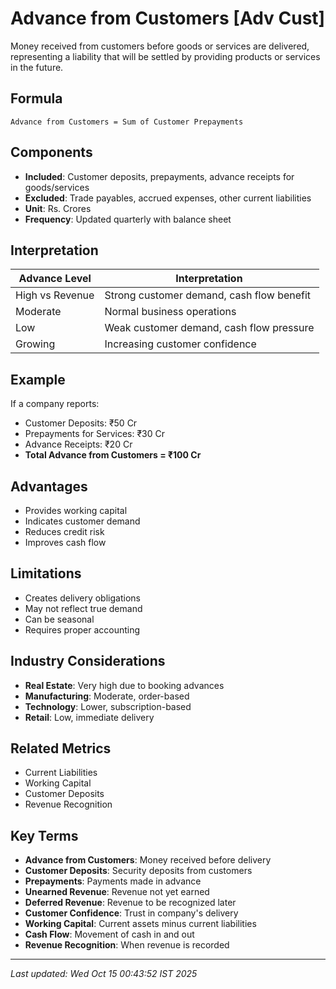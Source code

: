 # Advance from Customers [Adv Cust]

Money received from customers before goods or services are delivered, representing a liability that will be settled by providing products or services in the future.

## Formula
```text
Advance from Customers = Sum of Customer Prepayments
```

## Components
- **Included**: Customer deposits, prepayments, advance receipts for goods/services
- **Excluded**: Trade payables, accrued expenses, other current liabilities
- **Unit**: Rs. Crores
- **Frequency**: Updated quarterly with balance sheet

## Interpretation
| Advance Level | Interpretation |
|---------------|----------------|
| High vs Revenue | Strong customer demand, cash flow benefit |
| Moderate | Normal business operations |
| Low | Weak customer demand, cash flow pressure |
| Growing | Increasing customer confidence |

## Example
If a company reports:
- Customer Deposits: ₹50 Cr
- Prepayments for Services: ₹30 Cr
- Advance Receipts: ₹20 Cr
- **Total Advance from Customers = ₹100 Cr**

## Advantages
- Provides working capital
- Indicates customer demand
- Reduces credit risk
- Improves cash flow

## Limitations
- Creates delivery obligations
- May not reflect true demand
- Can be seasonal
- Requires proper accounting

## Industry Considerations
- **Real Estate**: Very high due to booking advances
- **Manufacturing**: Moderate, order-based
- **Technology**: Lower, subscription-based
- **Retail**: Low, immediate delivery

## Related Metrics
- Current Liabilities
- Working Capital
- Customer Deposits
- Revenue Recognition

## Key Terms
- **Advance from Customers**: Money received before delivery
- **Customer Deposits**: Security deposits from customers
- **Prepayments**: Payments made in advance
- **Unearned Revenue**: Revenue not yet earned
- **Deferred Revenue**: Revenue to be recognized later
- **Customer Confidence**: Trust in company's delivery
- **Working Capital**: Current assets minus current liabilities
- **Cash Flow**: Movement of cash in and out
- **Revenue Recognition**: When revenue is recorded

---
*Last updated: Wed Oct 15 00:43:52 IST 2025*
